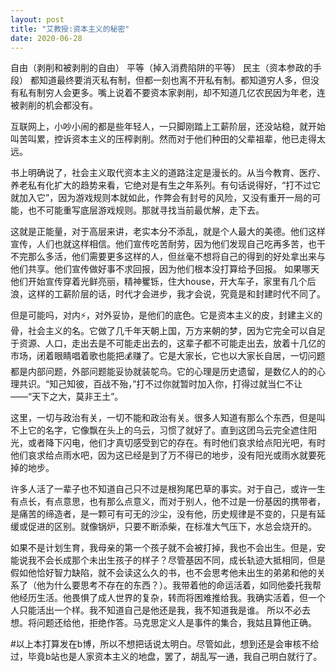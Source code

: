 ```yaml
---
layout: post
title: "艾教授:资本主义的秘密"
date: 2020-06-28
---
```


自由（剥削和被剥削的自由）
平等（掉入消费陷阱的平等）
民主（资本参政的手段）
都知道最终要消灭私有制，但都一刻也离不开私有制。都知道穷人多，但没有私有制穷人会更多。嘴上说着不要资本家剥削，却不知道几亿农民因为年老，连被剥削的机会都没有。

互联网上，小吵小闹的都是些年轻人，一只脚刚踏上工薪阶层，还没站稳，就开始叫苦叫累，控诉资本主义的压榨剥削。然而对于他们种田的父辈祖辈，他已走得太远。

书上明确说了，社会主义取代资本主义的道路注定是漫长的。从当今教育、医疗、养老私有化扩大的趋势来看，它绝对是有生之年系列。有句话说得好，“打不过它就加入它”，因为游戏规则本就如此，作弊会有封号的风险，又没有重开一局的可能，也不可能重写底层游戏规则。那就寻找当前最优解，走下去。

这就是正能量，对于高层来讲，老实本分不添乱，就是个人最大的美德。他们这样宣传，人们也就这样相信。他们宣传吃苦耐劳，因为他们发现自己吃再多苦，也干不完那么多活，他们需要更多这样的人，但丝毫不想将自己的得到的好处拿出来与他们共享。他们宣传做好事不求回报，因为他们根本没打算给予回报。
如果哪天他们开始宣传穿着光鲜亮丽，精神矍铄，住大house，开大车子，家里有几个后浪，这样的工薪阶层的话，时代才会进步，我才会说，究竟是和封建时代不同了。

但是可能吗，对内⚡，对外妥协，是他们的底色。它是资本主义的皮，封建主义的骨，社会主义的名。它做了几千年天朝上国，万方来朝的梦，因为它完全可以自足于资源、人口，走出去是不可能走出去的，这辈子都不可能走出去，放着十几亿的市场，闭着眼睛唱着歌也能把💰赚了。它是大家长，它也以大家长自居，一切问题都是内部问题，外部问题能妥协就装鸵鸟。它的心理是历史遗留，是数亿人的的心理共识。“知己知彼，百战不殆，”打不过你就暂时加入你，打得过就当仁不让——“天下之大，莫非王土”。

这里，一切与政治有关，一切不能和政治有关。很多人知道有那么个东西，但是叫不上它的名字，它像飘在头上的乌云，习惯了就好了。直到这团乌云完全遮住阳光，或者降下闪电，他们才真切感受到它的存在。有时他们哀求给点阳光吧，有时他们哀求给点雨水吧，因为这已经是到了万不得已的地步，没有阳光或雨水就要死掉的地步。

许多人活了一辈子也不知道自己只不过是根狗尾巴草的事实。对于自己，或许一生有点长，有点意思，也有那么点意义，而对于别人，他不过是一份基因的携带者，是痛苦的缔造者，是一颗可有可无的沙尘，没有他，历史规律是不变的，只是有延缓或促进的区别。就像锅炉，只要不断添柴，在标准大气压下，水总会烧开的。

如果不是计划生育，我母亲的第一个孩子就不会被打掉，我也不会出生。但是，安能说我不会长成那个未出生孩子的样子？尽管基因不同，成长轨迹大抵相同，但是假如他恰好智力缺陷，就不会读这么久的书，也不会思考他未出生的弟弟和他的关系了（他为什么要思考不存在的东西？）。我带着他的命运活着，如同他委托我帮他经历生活。他畏惧了成人世界的复杂，转而将困难推给我。我确实活着，但一个人只能活出一个样。我不知道自己是他还是我，我不知道我是谁。
所以不必去想。将问题还给他，拒绝作答。马克思定义人是事件的集合，我姑且算他正确。

#以上本打算发在b博，所以不想把话说太明白。尽管如此，想到还是会审核不给过，毕竟b站也是人家资本主义的地盘，罢了，胡乱写一通，我自己明白就行了。
